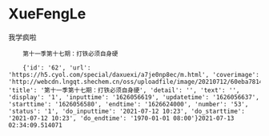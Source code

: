# XueFengLe     

我学疯啦    

        第十一季第十七期：打铁必须自身硬     

        {'id': '62', 'url': 'https://h5.cyol.com/special/daxuexi/a7je0np8ec/m.html', 'coverimage': 'http://webcdn.lngqt.shechem.cn/oss/uploadfile/image/20210712/60eba78142100.jfif', 'title': '第十一季第十七期：打铁必须自身硬', 'detail': '', 'text': '', 'display': '1', 'inputtime': '1626056619', 'updatetime': '1626056637', 'starttime': '1626056580', 'endtime': '1626624000', 'number': '53', 'status': '1', 'do_inputtime': '2021-07-12 10:23', 'do_starttime': '2021-07-12 10:23', 'do_endtime': '1970-01-01 08:00'}2021-07-13 02:34:09.514071
